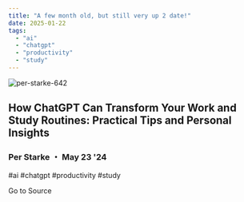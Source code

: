 ```yaml
---
title: "A few month old, but still very up 2 date!"
date: 2025-01-22
tags: 
  - "ai"
  - "chatgpt"
  - "productivity"
  - "study"
---
```


![per-starke-642](https://media2.dev.to/dynamic/image/width=800%2Cheight=%2Cfit=scale-down%2Cgravity=auto%2Cformat=auto/https%3A%2F%2Fdev-to-uploads.s3.amazonaws.com%2Fuploads%2Fuser%2Fprofile_image%2F1198257%2F5d649fdc-e2bd-4fdf-9cf7-10049e0b6105.png)

## How ChatGPT Can Transform Your Work and Study Routines: Practical Tips and Personal Insights

### Per Starke ・ May 23 '24

#ai #chatgpt #productivity #study

Go to Source
